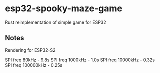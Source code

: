 # esp32-spooky-maze-game
Rust reimplementation of simple game for ESP32


## Notes

Rendering for ESP32-S2

SPI freq 80kHz - 9.8s
SPI freq 1000kHz - 1.0s
SPI freq 10000kHz - 0.32s
SPI freq 100000kHz - 0.25s
